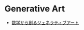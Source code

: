 # Generative Art

+ [数学から創るジェネラティブアート](https://www.amazon.co.jp/数学から創るジェネラティブアート-―Processingで学ぶかたちのデザイン-巴山-竜来-ebook/dp/B07QLC3PX5)
